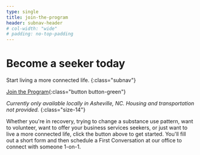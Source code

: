 ```yaml
---
type: single
title: join-the-program
header: subnav-header
# col-width: "wide"
# padding: no-top-padding
---
```


# Become a <span class="emphasized-header">seeker</span> today

Start living a more connected life.
{:class="subnav"}

[Join the Program](https://form.jotform.com/90764612050148){:class="button button-green"}

_Currently only available locally in Asheville, NC. Housing and transportation not provided._
{:class="size-14"}

Whether you're in recovery, trying to change a substance use pattern, want to volunteer, want to offer your business services seekers, or just want to live a more connected life, click the button above to get started. You'll fill out a short form and then schedule a First Conversation at our office to connect with someone 1-on-1.
